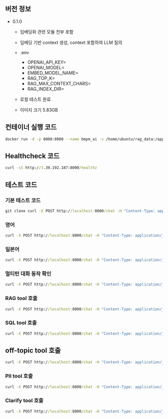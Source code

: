 ## 버전 정보

- 0.1.0

  - 임베딩화 관련 모듈 전부 포함
  - 임베딩 기반 context 생성, context 포함하여 LLM 질의
  - .env
    - OPENAI_API_KEY=
    - OPENAI_MODEL=
    - EMBED_MODEL_NAME=
    - RAG_TOP_K=
    - RAG_MAX_CONTEXT_CHARS=
    - RAG_INDEX_DIR=
    
  - 로컬 테스트 완료
  
  - 이미지 크기 5.83GB





## 컨테이너 실행 코드

```bash
docker run -d -p 8000:8000 --name bmpm_ai -v /home/ubuntu/rag_data:/app/rag_data --env-file /home/ubuntu/.env srogsrogi/bmpm_ai_0.1.0
```



## Healthcheck 코드

```cmd
curl -sS http://3.39.192.187:8000/healthz
```



## 테스트 코드



### 기본 테스트 코드

```cmd
git clone curl -X POST http://localhost:8000/chat -H "Content-Type: application/json" -d "{""user_id"":""u1"",""message"":""오늘 학식 뭐 나와?""}"
```



### 영어

```cmd
curl -X POST http://localhost:8000/chat -H "Content-Type: application/json" -d "{""user_id"":""u2"",""language"":""en-US"",""message"":""What is for lunch today?""}"
```



### 일본어

```cmd
curl -X POST http://localhost:8000/chat -H "Content-Type: application/json" -d "{""user_id"":""u3"",""language"":""ja"",""message"":""今日の学食メニューは？""}"
```



### 멀티턴 대화 동작 확인

```cmd
curl -X POST http://localhost:8000/chat -H "Content-Type: application/json" -d "{""user_id"":""u3"",""language"":""ko"",""history"":[{""role"":""assistant"",""content"":""어느 캠퍼스/식당/날짜가 궁금한가요?""}],""message"":""오늘 제2학식 메뉴 알려줘""}"
```



### RAG tool 호출

```cmd
curl -X POST http://localhost:8000/chat -H "Content-Type: application/json" -d "{""user_id"":""u4"",""language"":""ko"",""message"":""할인 이벤트 하고 있는 거 있어?""}"
```



### SQL tool 호출

```cmd
curl -X POST http://localhost:8000/chat -H "Content-Type: application/json" -d "{""user_id"":""u5"",""language"":""ko"",""message"":""김치찌개 알러지 정보 알려줘""}"
```



## off-topic tool 호출

```cmd
curl -X POST http://localhost:8000/chat -H "Content-Type: application/json" -d "{""user_id"":""u6"",""language"":""ko"",""message"":""오늘 날씨 어때?""}"
```



### PII tool 호출

```cmd
curl -X POST http://localhost:8000/chat -H "Content-Type: application/json" -d "{""user_id"":""u7"",""language"":""ko"",""message"":""나는 김민수야. 전화번호는 01012123789야.""}"
```



### Clarify tool 호출

```cmd
curl -X POST http://localhost:8000/chat -H "Content-Type: application/json" -d "{""user_id"":""u7"",""language"":""ko"",""message"":""그 식당 어딘지 알아?""}"
```

